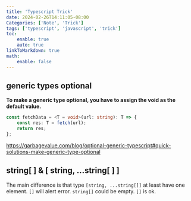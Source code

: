 ```yaml
---
title: 'Typescript Trick'
date: 2024-02-26T14:11:05-08:00
Categories: ['Note', 'Trick']
tags: ['typescript', 'javascript', 'trick']
toc:
    enable: true
    auto: true
linkToMarkdown: true
math:
    enable: false
---
```


## generic types optional

**To make a generic type optional, you have to assign the void as the default value.**

```ts
const fetchData = <T = void>(url: string): T => {
    const res: T = fetch(url);
    return res;
};
```

https://garbagevalue.com/blog/optional-generic-typescript#quick-solutions-make-generic-type-optional

## string[ ] & [ string, ...string[ ] ]

The main difference is that type `[string, ...string[]]` at least have one element. `[]` will alert error. `string[]` could be empty. `[]` is ok.
